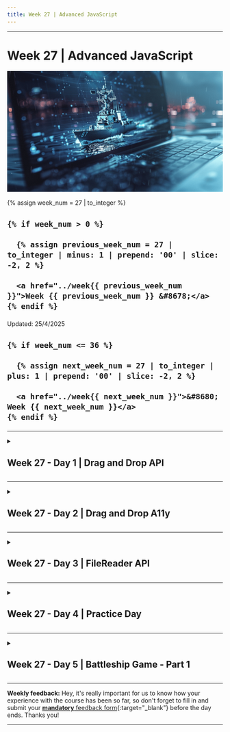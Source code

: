 ```yaml
---
title: Week 27 | Advanced JavaScript
---
```


<hr class="mb-0">

<h1 id="{{ Week 27-Advanced JavaScript | slugify }}">
  <span class="week-prefix">Week 27 |</span> Advanced JavaScript
</h1>

<img src="assets/battleship.png" />

<div class="week-controls">

  {% assign week_num = 27 | to_integer %}

  <h2 class="week-controls__previous_week">

    {% if week_num > 0 %}

      {% assign previous_week_num = 27 | to_integer | minus: 1 | prepend: '00' | slice: -2, 2 %}

      <a href="../week{{ previous_week_num }}">Week {{ previous_week_num }} &#8678;</a>
    {% endif %}

  </h2>

  <span>Updated: 25/4/2025</span>

  <h2 class="week-controls__next_week">

    {% if week_num <= 36 %}

      {% assign next_week_num = 27 | to_integer | plus: 1 | prepend: '00' | slice: -2, 2 %}

      <a href="../week{{ next_week_num }}">&#8680; Week {{ next_week_num }}</a>
    {% endif %}

  </h2>

</div>

---

<!-- Week 27 - Day 1 | Drag and Drop API -->
<details markdown="1">
  <summary>
    <h2>
      <span class="summary-day">Week 27 - Day 1</span> | Drag and Drop API</h2>
  </summary>

### Schedule

  - **Watch the lectures**
  - **Study the suggested material**
  - **Practice on the topics and share your questions**

### Study Plan

  Your instructor will share the video lectures with you. Here are the topics covered:

  - **Part 1:** Debugging Canvas API
  - **Part 2:** Drag and Drop API

  You can find the lecture code [here](https://github.com/in-tech-gration/WDX-180/blob/main/curriculum/week27/assets/day01/drag-and-drop.html){:target="_blank"}

  **References & Resources:**

  - [**Slides**](https://kostasx.github.io/EventLoop/frontend/html5/apis.html#/3){:target="_blank"} *(contains code and resources at the end)*  
  - **Lesson of the day: RTFM!!! Read the full MDN!!!**  
    - [How to remove the clip of a region in html 5 canvas](https://stackoverflow.com/questions/25282793/how-to-remove-the-clip-of-a-region-in-html-5-canvas){:target="_blank"}  
    - Alternative: the [reset()](https://developer.mozilla.org/en-US/docs/Web/API/CanvasRenderingContext2D/reset){:target="_blank"} context 2D  
  - [**DataTransfer**](https://developer.mozilla.org/en-US/docs/Web/API/DataTransfer){:target="_blank"}  
  - [**HTMLImageElement**](https://developer.mozilla.org/en-US/docs/Web/API/HTMLImageElement){:target="_blank"}  
    - [**HTMLImageElement.complete**](https://developer.mozilla.org/en-US/docs/Web/API/HTMLImageElement/complete){:target="_blank"} **property**  
  - [**Canvas revealing effect using requestAnimationFrame**](https://jsfiddle.net/Mekire/wq6ynruq/){:target="_blank"}  
    - This also includes a darker version of the revealing image beneath the clipping region

<!-- Summary -->

### Exercises

  - Use the **__proto__** object property to explore the Prototypal inheritance chain   
    - The **__proto__** should ONLY be used for debugging and educational purposes. You should **NEVER** use it in production.  
  - Make the draggable element paint the drop target with its background color  
  - Explore and recreate the [DnD List](https://kostasx.github.io/EventLoop/frontend/html5/webapis/drag-and-drop/resources/tasks-board.html){:target="_blank"}
    - [Source code](https://raw.githubusercontent.com/kostasx/EventLoop/master/frontend/html5/webapis/drag-and-drop/resources/tasks-board.html){:target="_blank"}  
  - Explore and recreate the [DnD Game](https://kostasx.github.io/EventLoop/frontend/html5/webapis/drag-and-drop/resources/shape-game.html){:target="_blank"}
    - [Source code](https://raw.githubusercontent.com/kostasx/EventLoop/master/frontend/html5/webapis/drag-and-drop/resources/shape-game.html){:target="_blank"}

  **IMPORTANT:** Make sure to complete all the tasks found in the **daily Progress Sheet** and update the sheet accordingly. Once you've updated the sheet, don't forget to `commit` and `push`. The progress draft sheet for this day is: **/user/week27/progress/progress.draft.w27.d01.csv**

  You should **NEVER** update the `draft` sheets directly, but rather work on a copy of them according to the instructions [found here](../week01/resources/PROGRESS-WORKFLOW.md).


<!-- Extra Resources -->

<!-- Sources and Attributions -->
  
</details>

<hr class="mt-1">

<!-- Week 27 - Day 2 | Drag and Drop A11y -->
<details markdown="1">
  <summary>
    <h2>
      <span class="summary-day">Week 27 - Day 2</span> | Drag and Drop A11y</h2>
  </summary>

### Schedule

  - **Study the suggested material**
  - **Practice on the topics and share your questions**

### Study Plan

  Today you should spend some time on ♿ accessibility, because Drag-n-Drop can become a problem, not a feature when `A11y` is not properly taken care of. Here are some recommended articles to read and some code to study and explore:

  - [Are Drag and Drop Functions Allowed by WCAG?](https://accessibleweb.com/question-answer/are-drag-and-drop-functions-allowed-by-wcag/){:target="_blank"}
  - [Accessible Drag and Drop](https://liferay.design/articles/2023/accessible-drag-drop/){:target="_blank"}
  - [W3C Best Practices: Drag and Drop](https://www.w3.org/wiki/PF/ARIA/BestPractices/DragDrop){:target="_blank"}
  - [4 Major Patterns for Accessible Drag and Drop](https://medium.com/salesforce-ux/4-major-patterns-for-accessible-drag-and-drop-1d43f64ebf09){:target="_blank"}
  - [Salesforce DnD A11y Patterns](https://salesforce-ux.github.io/dnd-a11y-patterns/#/){:target="_blank"}
    - [GitHub: Salesforce DnD A11y Patterns](https://github.com/salesforce-ux/dnd-a11y-patterns){:target="_blank"}
  - [CodePen Project: Accessible Drag and Drop by Drew Lee](https://codepen.io/drewlee/project/editor/XWNLeE){:target="_blank"}

<!-- Summary -->

<!-- Exercises -->

<!-- Extra Resources -->

<!-- Sources and Attributions -->
  
</details>

<hr class="mt-1">

<!-- Week 27 - Day 3 | FileReader API -->
<details markdown="1">
  <summary>
    <h2>
      <span class="summary-day">Week 27 - Day 3</span> | FileReader API</h2>
  </summary>

### Schedule

  - **Watch the lectures**
  - **Study the suggested material**
  - **Practice on the topics and share your questions**

### Study Plan

  Your instructor will share the video lectures with you. Here are the topics covered:

  - **Part 1:** FileReader API
  - **Part 2:** FileReader API

  You can find the lecture code [here](https://github.com/in-tech-gration/WDX-180/blob/main/curriculum/week27/assets/day03/FileReader.html){:target="_blank"}

  **References & Resources:**

  - **Drag-n-Drop in the real world**  
    - [**Outdoors fast food ordering system**](https://www.youtube.com/watch?v=ooH9LYAEGyY){:target="_blank"}  
  - **VSCode User Snippets**  
    - **Preferences > Configure User Snippets**  
  - [**FileReader**](https://developer.mozilla.org/en-US/docs/Web/API/FileReader){:target="_blank"}**:** *“The FileReader object lets web applications asynchronously read the contents of files from the users’ computer.”*  
    - [FileList](https://developer.mozilla.org/en-US/docs/Web/API/FileList){:target="_blank"}: *“...used for a list of files”*  
      - *The prototype of FileList uncovers this property:* [**Symbol(Symbol.iterator)**](https://developer.mozilla.org/en-US/docs/Web/JavaScript/Reference/Global_Objects/Symbol/iterator){:target="_blank"}:ƒ values()  
        - This gives an object the ability to iterate (loop) over its values through **[...object]** or **for..of** loop.  
      - [File](https://developer.mozilla.org/en-US/docs/Web/API/File){:target="_blank"}: *“The File interface provides information about files and allows JavaScript in a web page to access their content.”*  
  - [`<input type=”file” />`](https://developer.mozilla.org/en-US/docs/Web/HTML/Element/input/file){:target="_blank"}  
    - Limit file types: accept="image/jpeg, image/png"  
  - [**DataTransfer**](https://developer.mozilla.org/en-US/docs/Web/API/DataTransfer){:target="_blank"}: *“The DataTransfer object is used to hold the data that is being dragged during a drag and drop operation.”*  
  - [ElectronJS](https://www.electronjs.org/){:target="_blank"}: Turn any website or web app into a cross-platform Desktop application  
  - Base64:   
    - `<img src="file.jpeg" \>`  
    - Base64/DataURL => file.jpeg => Read the contents => Convert them into a String  
    - `<img src="base64:AAAAAAAAAABBBBBBBBCCCCC" \>`
  - [Online Base64 Encoder/Decoder](https://www.base64encode.org/){:target="_blank"}
  - [FileReader](https://flaviocopes.com/filereader/){:target="_blank"} 
  - [https://javascript.info/file](https://javascript.info/file){:target="_blank"}
  - [File API](https://developer.mozilla.org/en-US/docs/Web/API/File_API/Using_files_from_web_applications){:target="_blank"}

<!-- Summary -->

### Exercises

  Build on the examples we’ve worked on and share any questions or apps that you’ve built.

  **IMPORTANT:** Make sure to complete all the tasks found in the **daily Progress Sheet** and update the sheet accordingly. Once you've updated the sheet, don't forget to `commit` and `push`. The progress draft sheet for this day is: **/user/week27/progress/progress.draft.w27.d03.csv**

  You should **NEVER** update the `draft` sheets directly, but rather work on a copy of them according to the instructions [found here](../week01/resources/PROGRESS-WORKFLOW.md).


<!-- Extra Resources -->

<!-- Sources and Attributions -->
  
</details>

<hr class="mt-1">

<!-- Week 27 - Day 4 | Practice Day -->
<details markdown="1">
  <summary>
    <h2>
      <span class="summary-day">Week 27 - Day 4</span> | Practice Day</h2>
  </summary>

### Schedule

  - **Study the suggested material**
  - **Practice on the topics and share your questions**

<!-- Study Plan -->

<!-- Summary -->

<!-- Exercises -->

<!-- Extra Resources -->

<!-- Sources and Attributions -->
  
</details>

<hr class="mt-1">

<!-- Week 27 - Day 5 | Battleship Game - Part 1 -->
<details markdown="1">
  <summary>
    <h2>
      <span class="summary-day">Week 27 - Day 5</span> | Battleship Game - Part 1</h2>
  </summary>

### Schedule

  - **Watch the lectures**
  - **Study the suggested material**
  - **Practice on the topics and share your questions**

### Study Plan

  ![](./assets/battleship-design.jpg)

  Your instructor will share the video lectures with you. Here are the topics covered:

  - **Part 1:** Battleship game (problem solving procedure)
  - **Part 2:** Battleship game (from design board to code)

  You can find the lecture code [here](){:target="_blank"}

  **Rules for BattleShip (a Milton Bradley Game)**

  **Game Objective**

  The object of Battleship is to try and sink all of the other player's before they sink all of your ships. All of the other player's ships are somewhere on his/her board.  You try and hit them by calling out the coordinates of one of the squares on the board.  The other player also tries to hit your ships by calling out coordinates.  Neither you nor the other player can see the other's board so you must try to guess where they are.  Each board in the physical game has two grids:  the lower (horizontal) section for the player's ships and the upper part (vertical during play) for recording the player's guesses.

  **Starting a New Game**

  Each player places the 5 ships somewhere on their board.  The ships can only be placed vertically or horizontally. Diagonal placement is not allowed. No part of a ship may hang off the edge of the board.  Ships may not overlap each other.  No ships may be placed on another ship. 

  Once the guessing begins, the players may not move the ships.

  The 5 ships are:  

  - Carrier (occupies 5 spaces)
  - Battleship (4)
  - Cruiser (3)
  - Submarine (3)
  - Destroyer (2)

  

  **Playing the Game**

  Player's take turns guessing by calling out the coordinates. The opponent responds with "hit" or "miss" as appropriate.  Both players should mark their board with pegs:  red for hit, white for miss. For example, if you call out F6 and your opponent does not have any ship located at F6, your opponent would respond with "miss".  You record the miss F6 by placing a white peg on the lower part of your board at F6.  Your opponent records the miss by placing.

  When all of the squares that one your ships occupies have been hit, the ship will be sunk.   You should announce "hit and sunk".  In the physical game, a red peg is placed on the top edge of the vertical board to indicate a sunk ship. 

  As soon as all of one player's ships have been sunk, the game ends.

  **Questions**

  - How can we send data (files) from the Frontend to the Backend (server, database, etc.)  
    - Most of the time we use the **XMLHttpRequest** object or the **Fetch API** to post the file data back to the server. We can also use **plain HTML form** to send the data to the server.

  **References & Resources:**

  - [**https://www.blibliki.com/**](https://www.blibliki.com/){:target="_blank"}  
  - [**Open Game Art**](https://opengameart.org/){:target="_blank"}  
    - Search for “battleship” => [results](https://opengameart.org/content/sea-warfare-set-ships-and-more){:target="_blank"}  
  - **Tips for solving software challenges/problems** (problems of the type “build this thing”)  
    - **Break/split the problem into smaller problems/tasks**  
    - **Work on a simpler version of a problem**  
      - This rule applies both to the original problem and the sub-problems  
      - Stop and think whether the code that you wrote will scale and work equally well with a more advanced version of the problem   
    - Plan & design  
      - Use diagrams  
      - Use pen and paper  
      - Think outside the code  
    - Whenever you are working on a challenge that involves something that will be displayed to the user(s), you can begin by working out the problem of displaying the app  
      - For displaying things, Frontend devs have a lot of opportunities and lots of different technologies at their hand:  
        - SVG (XML-based Vector graphics)  
        - HTML + CSS  
        - Canvas API  
        - Images (bitmap)  
        - Media such as `<video />`, `<audio />`  
        - WebGL (?)  
    - Learn as much as you can about the requirements  
      - [Game rules](https://www.cs.nmsu.edu/~bdu/TA/487/brules.htm){:target="_blank"}  
      - [Board game image](https://media.printables.com/media/prints/157515/images/1472334_fcfca703-3f8e-48e8-a1a6-9e2962af1559/thumbs/inside/1280x960/jpg/large_display_battleship_02_157515.webp){:target="_blank"}  
      - [Wikipedia article](https://en.wikipedia.org/wiki/Battleship_(game)){:target="_blank"}  
      - Ask for the specifications  
      - Real-life technical challenge requirements: Simplified naval combat.  
        - 1. There **should be a button to start a new game**. Those. **at any time you can reset the game and start again**  
        - 2. Players (Player1 Player2) take turns making their moves (in *hotseat mode: Hotseat play allows players to play a multiplayer game with only one copy of the game on only one device.*).  
          - Show both users’ scores?  
        - 3. **There should be information about which player is currently playing**  
        - 4. The size of the playing field is 5x5 cells (we’ll keep 10x10)  
        - 5. Ships are only single-deck, can be located on adjacent cells  
          - They span a single row or column  
        - 6. The game consists of three stages 1) Arrangement of ships 2) Game 3) Announcement of the winner  
        - 1) Arrangement of ships:  
        - Users take turns placing ships. That is, one playing field is displayed (first Player1, then Player2)  
        - Each player must have 8 ships (5 ships)  
        - Click on a cell = add ship cell, click again = clear the cell  
        - To complete the placement, you must click on the 'Confirm' button, after which the placement of the next player's ships will begin  
        - After completing the placement of Player2, the Game phase begins  
        - 2) Game:  
        - Before the start of each new turn, the following is displayed: the name of the current player and the 'start move' button (the playing fields are not displayed!)  
        - During the turn, the player sees his field and the field of the enemy, but does not see the location of enemy ships (only attacked cells are shown)  
        - The user selects one cell on the opponent's field (click - select, re-click - cancel) and press 'Attack'  
        - If the user hit / did not hit the cell with an enemy ship - the message 'Killed' / 'Missed' is displayed and the cell of the enemy field is updated  
        - The user makes an attack until the first miss, after which the attack becomes unavailable  
        - If an attack is no longer available (the last one ended in a miss), a 'end turn' button appears  
        - 3) Announcement of the winner:  
        - The player who has no 'living' ships left loses  
        - Displays the name of the winner and two playing fields  
        - You can use a different field size or number of ships, it doesn't matter

<!-- Summary -->

### Exercises

  Study: [How to Solve Problems](https://www.naftaliharris.com/blog/problem-solving/){:target="_blank"}

  Study: [Coding Math: Episode 58 - Array Math](https://www.youtube.com/watch?v=75Cbkoo4Gwg){:target="_blank"}

  **IMPORTANT:** Make sure to complete all the tasks found in the **daily Progress Sheet** and update the sheet accordingly. Once you've updated the sheet, don't forget to `commit` and `push`. The progress draft sheet for this day is: **/user/week27/progress/progress.draft.w27.d05.csv**

  You should **NEVER** update the `draft` sheets directly, but rather work on a copy of them according to the instructions [found here](../week01/resources/PROGRESS-WORKFLOW.md).


<!-- Extra Resources -->

<!-- Sources and Attributions -->
  
</details>


<hr class="mt-1">

**Weekly feedback:** Hey, it's really important for us to know how your experience with the course has been so far, so don't forget to fill in and submit your [**mandatory** feedback form](https://forms.gle/S6Zg3bbS2uuwsSZF9){:target="_blank"} before the day ends. Thanks you!



---

<!-- COMMENTS: -->
<script src="https://utteranc.es/client.js"
  repo="in-tech-gration/WDX-180"
  issue-term="pathname"
  theme="github-dark"
  crossorigin="anonymous"
  async>
</script>